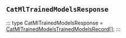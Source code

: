## `CatMlTrainedModelsResponse`
:::
type CatMlTrainedModelsResponse = [CatMlTrainedModelsTrainedModelsRecord](./CatMlTrainedModelsTrainedModelsRecord.md)[];
:::

